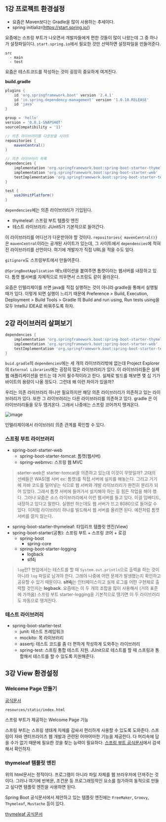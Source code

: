 ## 1강 프로젝트 환경설정

-  요즘은 Maven보다는 Gradle을 많이 사용하는 추세이다. 
- spring initializr(https://start.spring.io/)

요즘에는 스프링 부트가 나오면서 개발자들에게 편한 것들이 많이 나왔는데 그 중 하나가 설정파일이다. `start.spring.io`에서 필요한 것만 선택하면 설정파일을 만들어준다. 

```
src
  - main
  - test
```

요즘은 테스트코드를 작성하는 것이 굉장히 중요하게 여겨진다.

**build.gradle**

```groovy
plugins {
	id 'org.springframework.boot' version '2.4.1'
	id 'io.spring.dependency-management' version '1.0.10.RELEASE'
	id 'java'
}

group = 'hello'
version = '0.0.1-SNAPSHOT'
sourceCompatibility = '11'

// 의존 라이브러리를 다운받을 사이트
repositories {
	mavenCentral()
}

// 의존 라이브러리 목록
dependencies {
	implementation 'org.springframework.boot:spring-boot-starter-thymeleaf'
	implementation 'org.springframework.boot:spring-boot-starter-web'
	testImplementation 'org.springframework.boot:spring-boot-starter-test'
}

test {
	useJUnitPlatform()
}

```

`dependencies`에는 의존 라이브러리가 기입된다.

- thymeleaf: 스프링 부트 템플릿 엔진
- 테스트 라이브러리: JUnit5가 기본적으로 들어간다.

이 라이브러리를 어디선가 다운받아야 할 것이다. `repositories{ mavenCentral()}`은 `mavenCentral`이라는 공개된 사이트가 있는데, 그 사이트에서 `dependencies`에 적혀진 라이브러리를 선언이다. 여기에 개발자가 직접 URL을 적을 수도 있다.

`gitignore`도 스프링부트에서 만들어준다.

`@SpringBootApplication` 애노테이션을 붙여주면 톰캣이라는 웹서버를 내장하고 있다. 톰캣 웹서버를 자체적으로 띄우면서 스프링도 같이 올라온다.

요즘은 인텔리제이를 쓰면 java를 직접 실행하는 것이 아니라 gradle을 통해서 실행될 때가 있다. 이렇게 되면 실행이 느리기 때문에 Preference > Build, Execution, Deployment > Build Tools > Gradle 의 Build and run using, Run tests using을 모두 IntelliJ IDEA로 바꿔주도록 하자.

## 2강 라이브러리 살펴보기

```groovy
dependencies {
	implementation 'org.springframework.boot:spring-boot-starter-thymeleaf'
	implementation 'org.springframework.boot:spring-boot-starter-web'
	testImplementation 'org.springframework.boot:spring-boot-starter-test'
}
```

`buid.gradle`의 `dependencies`에는 세 개의 라이브러리밖에 없는데 Project Explorer의 `External Libraries`에는 굉장히 많은 라이브러리가 있다. 이 라이브러리들은 실제 웹 애플리케이션을 만드는 데 거의 필수적이라고 한다. 실제로 빌드를 해보면 몇 십 기가바이트의 용량이 나올 정도다. 그런데 왜 이런 차이가 있을까?

우리는 의존 라이브러리 하나만 필요하지만 해당 의존 라이브러리가 의존하고 있는 라이브러리가 있다. 또한 그 라이브러리는 다른 라이브러리를 의존하고 있다. gradle 은 이 라이브러리들을 모두 땡겨온다. 그래서 나중에는 스프링 코어까지 땡겨온다.

![image](https://user-images.githubusercontent.com/50407047/103901579-ab5fc500-513c-11eb-9b91-f5ac1eb0668a.png)

인텔리제이에서 라이브러리 의존 관계를 확인할 수 있다.

### 스프링 부트 라이브러리

- spring-boot-starter-web
  - spring-boot-starter-tomcat: 톰캣(웹서버)
  - spring-webmvc: 스프링 웹 MVC

> starter-web은 starter-tomcat을 의존하고 있는데 이것이 무엇일까? 고대의 선배들은 WAS(웹 서버 ex: 톰캣)를 직접 서버에 설치를 해놓는다. 그리고 거기에 자바 코드를 밀어넣는 식으로 웹 서버와 개발 라이브러리가 완전히 분리가 되어 있었다. 그래서 톰캣 서버에 들어가서 설치해야 하는 등 힘든 작업을 해야 했다. 그러나 요즘은 소스 라이브러리에서 이런 웹서버를 들고 있다. 이걸 임베디드, 내장하고 있다고 말한다. 실행만 하는데도 웹 서버가 뜨고 8080으로 들어갈 수 있다. 이처럼 라이브러리 하나를 빌드해서 웹 서버를 올리면 된다. 예전처럼 톰캣서버를 깔지 않는다. 

- spring-boot-starter-thymeleaf: 타임리프 템플릿 엔진(View)
- spring-boot-starter(공통): 스프링 부트 + 스프링 코어 + 로깅
  - spring-boot
    - spring-core
  - spring-boot-starter-logging
    - logback
    - slf4j

> `log`란? 현업에서는 테스트를 할 때 `System.out.println`으로 출력을 하는 것이 아니라 `log` 파일로 남겨야 한다. 그래야 나중에 어떤 문제가 발생했는지 확인하고 공유할 수 있기 때문이다. **slf4j**는 인터페이스이고 실제 로그를 어떤 구현체로 출력할 것인지는 **logback**. 요즘에는 이 두 개의 조합을 많이 사용해서 (거의 표준에 가까움) 스프링 부트 starter-logging을 기본적으로 땡기면 이 두 라이브러리도 자동으로 땡겨진다. 


### 테스트 라이브러리

- spring-boot-starter-test
  - junit: 테스트 프레임워크
  - mockito: 목 라이브러리
  - assertj: 테스트 코드를 좀 더 편하게 작성하게 도와주는 라이브러리
  - spring-test: 스프링 통합 테스트 지원. JUnit으로 테스트를 할 때 스프링과 통합해서 테스트를 할 수 있도록 지원해준다.

## 3강 View 환경설정

### Welcome Page 만들기

[공식문서](https://docs.spring.io/spring-boot/docs/current/reference/html/spring-boot-features.html#boot-features-spring-mvc-welcome-page)

`resources/static/index.html`

스프링 부트가 제공하는 Welcome Page 기능

스프링 부트는 스프링 생태계 자체를 감싸서 편리하게 사용할 수 있도록 도와준다. 스프링이 자바 엔터프라이즈 웹 개발과 관련된 어마어마한 기능을 제공한다. 다 머리속에 담을 수가 없기 때문에 필요한 것을 찾는 능력이 필요하다. [스프링 부트 공식문서](https://docs.spring.io/spring-boot/docs/current/reference/html/)에서 검색해서 확인하자.

### thymeleaf 템플릿 엔진

위의 html문서는 정적이다. 프로그램이 아니라 파일 자체를 웹 브라우저에 던져주는 것이다. 그러나 여기에 반복문, 조건문 등 프로그래밍적인 요소를 첨가하여 동적으로 만들고 싶다면 템플릿 엔진을 사용하면 된다.

Spring Boot 공식문서에서 제안하고 있는 템플릿 엔진에는 `FreeMaker`, `Groovy`, `Thymeleaf`, `Mustache` 등이 있다. 

[thymeleaf 공식문서](https://www.thymeleaf.org/)

